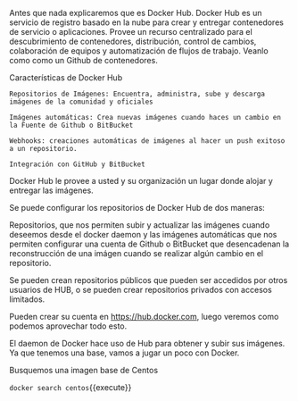 Antes que nada explicaremos que es Docker Hub. Docker Hub es un servicio de registro basado en la nube para crear y entregar contenedores de servicio o aplicaciones. Provee un recurso centralizado para el descubrimiento de contenedores, distribución, control de cambios, colaboración de equipos y automatización de flujos de trabajo. Veanlo como como un Github de contenedores.

Características de Docker Hub

    Repositorios de Imágenes: Encuentra, administra, sube y descarga imágenes de la comunidad y oficiales

    Imágenes automáticas: Crea nuevas imágenes cuando haces un cambio en la Fuente de Github o BitBucket

    Webhooks: creaciones automáticas de imágenes al hacer un push exitoso a un repositorio.

    Integración con GitHub y BitBucket

Docker Hub le provee a usted y su organización un lugar donde alojar y entregar las imágenes.

Se puede configurar los repositorios de Docker Hub de dos maneras:

Repositorios, que nos permiten subir y actualizar las imágenes cuando deseemos desde el docker daemon y las imágenes automáticas que nos permiten configurar una cuenta de Github o BitBucket que desencadenan la reconstrucción de una imágen cuando se realizar algún cambio en el repositorio.

Se pueden crean repositorios públicos que pueden ser accedidos por otros usuarios de HUB, o se pueden crear repositorios privados con accesos limitados.

Pueden crear su cuenta en https://hub.docker.com, luego veremos como podemos aprovechar todo esto.

El daemon de Docker hace uso de Hub para obtener y subir sus imágenes. Ya que tenemos una base, vamos a jugar un poco con Docker.

Busquemos una imagen base de Centos

`docker search centos`{{execute}}
